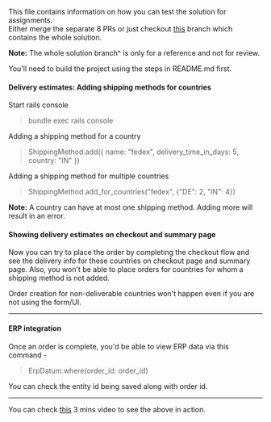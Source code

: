 This file contains information on how you can test the solution for assignments.  
Either merge the separate 8 PRs or just checkout [this](https://github.com/nebulab/abhishek-gupta-techincal-test/tree/abhishekgupta5/nebulab-complete-assignment) branch which contains the whole solution.

<strong>Note:</strong> The whole solution branch^ is only for a reference and not for review.

You'll need to build the project using the steps in README.md first.
  
#### Delivery estimates: Adding shipping methods for countries
Start rails console
> bundle exec rails console  
  
Adding a shipping method for a country  
>ShippingMethod.add({ name: "fedex", delivery_time_in_days: 5, country: "IN" })  
  
Adding a shipping method for multiple countries  
> ShippingMethod.add_for_countries("fedex", {"DE": 2, "IN": 4})  
  
<strong>Note:</strong> A country can have at most one shipping method. Adding more will result in an error.

#### Showing delivery estimates on checkout and summary page
Now you can try to place the order by completing the checkout flow and see the delivery info for these countries on checkout page and summary page. Also, you won't be able to place orders for countries for whom a shipping method is not added.

Order creation for non-deliverable countries won't happen even if you are not using the form/UI.

--------
#### ERP integration

Once an order is complete, you'd be able to view ERP data via this command -
> ErpDatum.where(order_id: order_id)

You can check the entity id being saved along with order id.

-----
You can check [this](https://www.dropbox.com/s/wnehft4eqx4zi7s/nebulab_assignment_walkthrough.mov?dl=0) 3 mins video to see the above in action.
